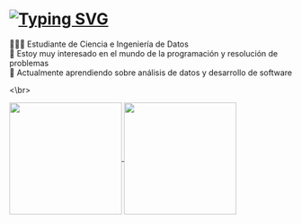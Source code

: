 <h1 align="left">
  <a href="https://git.io/typing-svg"><img src="https://readme-typing-svg.demolab.com?font=Fira+Code&size=30&pause=1000&random=false&width=435&lines=Hola+Mundo%F0%9F%91%8B;Soy+Jorge+Lorenzo!" alt="Typing SVG" /></a>
</h1>

👩🏻‍💻 Estudiante de Ciencia e Ingeniería de Datos  
🌱 Estoy muy interesado en el mundo de la programación y resolución de problemas  
💭 Actualmente aprendiendo sobre análisis de datos y desarrollo de software

<\br>
<!-- Github Stats --> 
<a href="https://github.com/anuraghazra/github-readme-stats" style="margin-right=20px">
  <img height=200 align="center" src="https://github-readme-stats.vercel.app/api?username=JoHe1&theme=radical"/>
</a>
<a href="https://github.com/anuraghazra/convoychat">
  <img height=200 align="center" src="https://github-readme-stats.vercel.app/api/top-langs?username=JoHe1&layout=compact&langs_count=8&card_width=320&theme=radical" />
</a>

<!--![Jorge GitHub stats](https://github-readme-stats.vercel.app/api?username=JoHe1&show_icons=true&theme=radical)
![Top Langs](https://github-readme-stats.vercel.app/api/top-langs/?username=anuraghazra&layout=compact&theme=radical)-->
